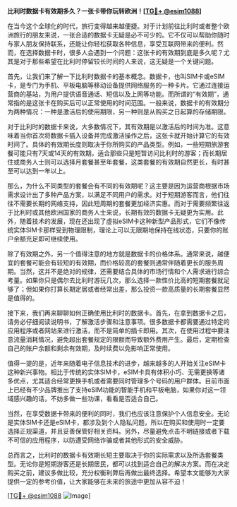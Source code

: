 **比利时数据卡有效期多久？一张卡带你玩转欧洲！[[TG💪+ @esim1088](https://t.me/s/esim1088)]**

在当今这个全球化的时代，旅行变得越来越便捷。对于计划前往比利时或者整个欧洲旅行的朋友来说，一张合适的数据卡无疑是必不可少的。它不仅可以帮助你随时与家人朋友保持联系，还能让你轻松获取各种信息，享受互联网带来的便利。然而，在选择数据卡时，很多人会遇到一个问题：这张卡的有效期到底是多久呢？尤其是对于那些希望在比利时停留较长时间的人来说，这无疑是一个关键问题。

首先，让我们来了解一下比利时数据卡的基本概念。数据卡，也叫SIM卡或eSIM卡，是专门为手机、平板电脑等移动设备提供网络服务的一种卡片。它通过连接运营商的基站，为用户提供语音通话、短信以及上网等功能。而所谓的“有效期”，通常指的是这张卡在购买后可以正常使用的时间范围。一般来说，数据卡的有效期分为两种情况：一种是激活后的使用期限，另一种则是从购买之日起算的存储期限。

对于比利时的数据卡来说，大多数情况下，其有效期是以激活后的时间为准。这意味着当你首次将数据卡插入设备并完成激活操作之后，这张卡就开始计算它的有效时间了。具体的有效期长度则取决于你所购买的产品类型。例如，一些短期旅游套餐可能只有7天或14天的有效期，适合那些只是短暂访问比利时的游客；而长期居住或商务人士则可以选择月套餐甚至年套餐，这类套餐的有效期自然更长，有时甚至可以达到一年以上。

那么，为什么不同类型的套餐会有不同的有效期呢？这主要是因为运营商根据市场需求设计出了多种产品方案，以满足不同用户的需求。对于短期游客而言，他们往往不需要长期的网络支持，因此短周期的套餐更加经济实惠。而对于需要频繁往返于比利时或其他欧洲国家的商务人士来说，长期有效的数据卡无疑更为实用。此外，随着技术的发展，现在还出现了虚拟eSIM卡这种新型产品形式，它们不像传统实体SIM卡那样受到物理限制，理论上可以无限期地保持在线状态，只要你的账户余额充足即可继续使用。

除了有效期之外，另一个值得注意的地方就是数据卡的价格体系。通常来说，越便宜的套餐可能会有较短的有效期，而价格较高的套餐则通常伴随着更长的服务周期。当然，这并不是绝对的规律，还需要结合具体的市场行情和个人需求进行综合考量。如果你只是偶尔去比利时游玩几次，那么选择一款性价比高的短期套餐就足够了；但如果你打算长期定居或者经常出差，那么投资一款高质量的长期套餐显然是值得的。

接下来，我们再来聊聊如何正确使用比利时的数据卡。首先，在拿到数据卡之后，请务必仔细阅读说明书，了解激活步骤和注意事项。很多数据卡都需要通过特定的应用程序或者网站来进行激活，而不是简单的插卡即用。其次，在使用过程中要注意流量消耗情况，避免超出套餐规定的限额而导致额外费用产生。最后，定期检查自己的账户余额和剩余有效期，及时续费以免影响正常使用。

值得一提的是，近年来随着电子信息技术的进步，越来越多的人开始关注eSIM卡这种新兴事物。相比于传统的实体SIM卡，eSIM卡具有体积小巧、无需更换等诸多优点，尤其适合经常更换手机或者需要同时管理多个号码的用户群体。目前市面上已经有不少品牌推出了支持eSIM功能的智能手机和平板电脑，如果你对这一领域感兴趣的话，不妨多做一些功课，看看是否适合自己。

当然，在享受数据卡带来的便利的同时，我们也应该注意保护个人信息安全。无论是实体SIM卡还是eSIM卡，都涉及到个人隐私问题，所以在购买和使用时一定要选择正规渠道，并且妥善保管好相关资料。另外，尽量避免点击不明链接或者下载不可信的应用程序，以防遭受网络诈骗或者其他形式的安全威胁。

总而言之，比利时的数据卡有效期长短主要取决于你的实际需求以及所选套餐类型。无论你是短期游客还是长期居民，都可以找到适合自己的解决方案。而在决定购买之前，建议多做比较，充分权衡利弊后再做出最终选择。希望本文能够为大家提供一定的参考价值，让大家能够在未来的旅途中更加从容不迫！

[[TG💪+ @esim1088](https://t.me/s/esim1088) ![Image](https://i.postimg.cc/4NQfJmqS/Snipaste-2025-05-13-00-14-12.png)]